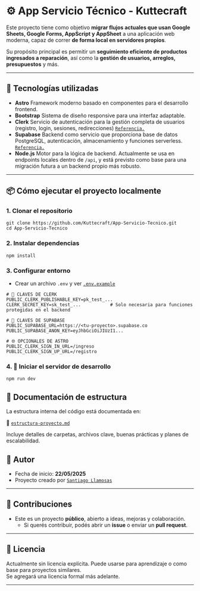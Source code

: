 # ⚙ App Servicio Técnico - Kuttecraft

Este proyecto tiene como objetivo **migrar flujos actuales que usan Google Sheets, Google Forms, AppScript y AppSheet** a una aplicación web moderna, capaz de correr **de forma local en servidores propios**.

Su propósito principal es permitir un **seguimiento eficiente de productos ingresados a reparación**, así como la **gestión de usuarios, arreglos, presupuestos** y más.

---

## 🚀 Tecnologías utilizadas

- **Astro** Framework moderno basado en componentes para el desarrollo frontend.
- **Bootstrap** Sistema de diseño responsive para una interfaz adaptable.
- **Clerk** Servicio de autenticación para la gestión completa de usuarios (registro, login, sesiones, redirecciones) [`Referencia.`](https://clerk.com/) 
- **Supabase** Backend como servicio que proporciona base de datos PostgreSQL, autenticación, almacenamiento y funciones serverless. [`Referencia.`](https://supabase.com) 
- **Node.js** Motor para la lógica de backend. Actualmente se usa en endpoints locales dentro de `/api`, y está previsto como base para una migración futura a un backend propio más robusto.


---

## 📦 Cómo ejecutar el proyecto localmente

### 1. Clonar el repositorio

```batch 
git clone https://github.com/Kuttecraft/App-Servicio-Tecnico.git
cd App-Servicio-Tecnico
```

### 2. Instalar dependencias
```batch 
npm install
```

### 3. Configurar entorno 

- Crear un archivo `.env` y ver [`.env.example`](./.env.example) 

```env
# 🔐 CLAVES DE CLERK 
PUBLIC_CLERK_PUBLISHABLE_KEY=pk_test_...
CLERK_SECRET_KEY=sk_test_...           # Solo necesaria para funciones protegidas en el backend

# 🔑 CLAVES DE SUPABASE
PUBLIC_SUPABASE_URL=https://<tu-proyecto>.supabase.co
PUBLIC_SUPABASE_ANON_KEY=eyJhbGciOiJIUzI1...

# 🌐 OPCIONALES DE ASTRO
PUBLIC_CLERK_SIGN_IN_URL=/ingreso
PUBLIC_CLERK_SIGN_UP_URL=/registro
```

### 4. 🚀 Iniciar el servidor de desarrollo
```batch 
npm run dev
```

## 📁 Documentación de estructura

La estructura interna del código está documentada en:

📄 [`estructura-proyecto.md`](./estructura-proyecto.md)

Incluye detalles de carpetas, archivos clave, buenas prácticas y planes de escalabilidad.

## 👤 Autor

- Fecha de inicio: **22/05/2025**
- Proyecto creado por  [`Santiago Llamosas`](https://github.com/Llamosas21)


---

## 🤝 Contribuciones

- Este es un proyecto **público**, abierto a ideas, mejoras y colaboración.  
    - Si querés contribuir, podés abrir un **issue** o enviar un **pull request**.

---

## 📝 Licencia

Actualmente sin licencia explícita. Puede usarse para aprendizaje o como base para proyectos similares.  
Se agregará una licencia formal más adelante.

---
